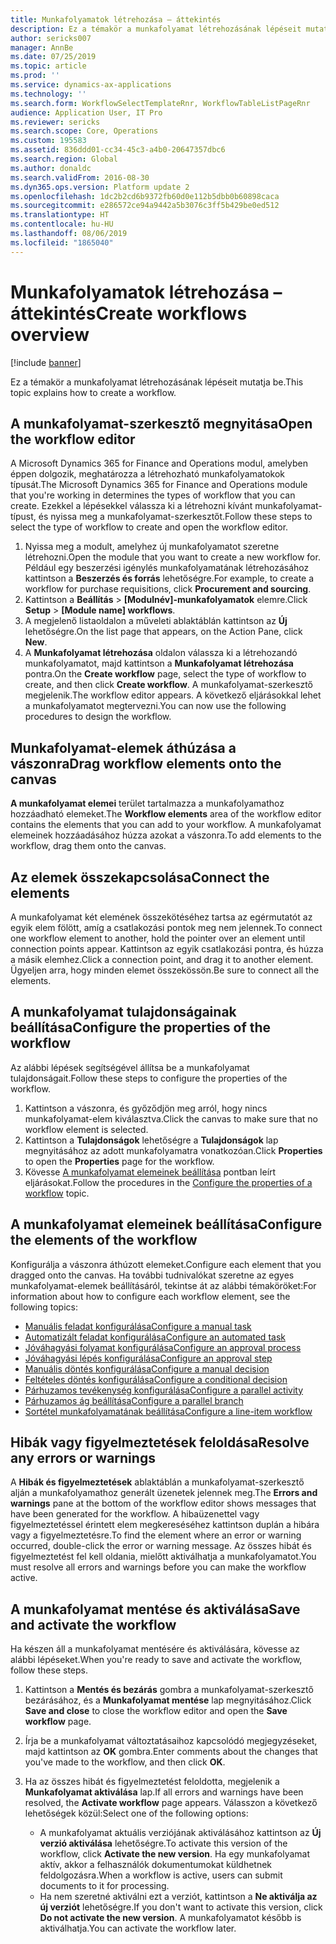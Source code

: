 ```yaml
---
title: Munkafolyamatok létrehozása – áttekintés
description: Ez a témakör a munkafolyamat létrehozásának lépéseit mutatja be.
author: sericks007
manager: AnnBe
ms.date: 07/25/2019
ms.topic: article
ms.prod: ''
ms.service: dynamics-ax-applications
ms.technology: ''
ms.search.form: WorkflowSelectTemplateRnr, WorkflowTableListPageRnr
audience: Application User, IT Pro
ms.reviewer: sericks
ms.search.scope: Core, Operations
ms.custom: 195583
ms.assetid: 836ddd01-cc34-45c3-a4b0-20647357dbc6
ms.search.region: Global
ms.author: donaldc
ms.search.validFrom: 2016-08-30
ms.dyn365.ops.version: Platform update 2
ms.openlocfilehash: 1dc2b2cd6b9372fb60d0e112b5dbb0b60898caca
ms.sourcegitcommit: e286572ce94a9442a5b3076c3ff5b429be0ed512
ms.translationtype: HT
ms.contentlocale: hu-HU
ms.lasthandoff: 08/06/2019
ms.locfileid: "1865040"
---
```

# <a name="create-workflows-overview"></a><span data-ttu-id="a6eac-103">Munkafolyamatok létrehozása – áttekintés</span><span class="sxs-lookup"><span data-stu-id="a6eac-103">Create workflows overview</span></span>

[!include [banner](../includes/banner.md)]

<span data-ttu-id="a6eac-104">Ez a témakör a munkafolyamat létrehozásának lépéseit mutatja be.</span><span class="sxs-lookup"><span data-stu-id="a6eac-104">This topic explains how to create a workflow.</span></span>

## <a name="open-the-workflow-editor"></a><span data-ttu-id="a6eac-105">A munkafolyamat-szerkesztő megnyitása</span><span class="sxs-lookup"><span data-stu-id="a6eac-105">Open the workflow editor</span></span>

<span data-ttu-id="a6eac-106">A Microsoft Dynamics 365 for Finance and Operations modul, amelyben éppen dolgozik, meghatározza a létrehozható munkafolyamatokok típusát.</span><span class="sxs-lookup"><span data-stu-id="a6eac-106">The Microsoft Dynamics 365 for Finance and Operations module that you're working in determines the types of workflow that you can create.</span></span> <span data-ttu-id="a6eac-107">Ezekkel a lépésekkel válassza ki a létrehozni kívánt munkafolyamat-típust, és nyissa meg a munkafolyamat-szerkesztőt.</span><span class="sxs-lookup"><span data-stu-id="a6eac-107">Follow these steps to select the type of workflow to create and open the workflow editor.</span></span>

1. <span data-ttu-id="a6eac-108">Nyissa meg a modult, amelyhez új munkafolyamatot szeretne létrehozni.</span><span class="sxs-lookup"><span data-stu-id="a6eac-108">Open the module that you want to create a new workflow for.</span></span> <span data-ttu-id="a6eac-109">Például egy beszerzési igénylés munkafolyamatának létrehozásához kattintson a **Beszerzés és forrás** lehetőségre.</span><span class="sxs-lookup"><span data-stu-id="a6eac-109">For example, to create a workflow for purchase requisitions, click **Procurement and sourcing**.</span></span>
2. <span data-ttu-id="a6eac-110">Kattintson a **Beállítás** &gt; **\[Modulnév\]-munkafolyamatok** elemre.</span><span class="sxs-lookup"><span data-stu-id="a6eac-110">Click **Setup** &gt; **\[Module name\] workflows**.</span></span>
3. <span data-ttu-id="a6eac-111">A megjelenő listaoldalon a műveleti ablaktáblán kattintson az **Új** lehetőségre.</span><span class="sxs-lookup"><span data-stu-id="a6eac-111">On the list page that appears, on the Action Pane, click **New**.</span></span>
4. <span data-ttu-id="a6eac-112">A **Munkafolyamat létrehozása** oldalon válassza ki a létrehozandó munkafolyamatot, majd kattintson a **Munkafolyamat létrehozása** pontra.</span><span class="sxs-lookup"><span data-stu-id="a6eac-112">On the **Create workflow** page, select the type of workflow to create, and then click **Create workflow**.</span></span> <span data-ttu-id="a6eac-113">A munkafolyamat-szerkesztő megjelenik.</span><span class="sxs-lookup"><span data-stu-id="a6eac-113">The workflow editor appears.</span></span> <span data-ttu-id="a6eac-114">A következő eljárásokkal lehet a munkafolyamatot megtervezni.</span><span class="sxs-lookup"><span data-stu-id="a6eac-114">You can now use the following procedures to design the workflow.</span></span>

## <a name="drag-workflow-elements-onto-the-canvas"></a><span data-ttu-id="a6eac-115">Munkafolyamat-elemek áthúzása a vászonra</span><span class="sxs-lookup"><span data-stu-id="a6eac-115">Drag workflow elements onto the canvas</span></span>

<span data-ttu-id="a6eac-116">**A munkafolyamat elemei** terület tartalmazza a munkafolyamathoz hozzáadható elemeket.</span><span class="sxs-lookup"><span data-stu-id="a6eac-116">The **Workflow elements** area of the workflow editor contains the elements that you can add to your workflow.</span></span> <span data-ttu-id="a6eac-117">A munkafolyamat elemeinek hozzáadásához húzza azokat a vászonra.</span><span class="sxs-lookup"><span data-stu-id="a6eac-117">To add elements to the workflow, drag them onto the canvas.</span></span>

## <a name="connect-the-elements"></a><span data-ttu-id="a6eac-118">Az elemek összekapcsolása</span><span class="sxs-lookup"><span data-stu-id="a6eac-118">Connect the elements</span></span>

<span data-ttu-id="a6eac-119">A munkafolyamat két elemének összekötéséhez tartsa az egérmutatót az egyik elem fölött, amíg a csatlakozási pontok meg nem jelennek.</span><span class="sxs-lookup"><span data-stu-id="a6eac-119">To connect one workflow element to another, hold the pointer over an element until connection points appear.</span></span> <span data-ttu-id="a6eac-120">Kattintson az egyik csatlakozási pontra, és húzza a másik elemhez.</span><span class="sxs-lookup"><span data-stu-id="a6eac-120">Click a connection point, and drag it to another element.</span></span> <span data-ttu-id="a6eac-121">Ügyeljen arra, hogy minden elemet összekössön.</span><span class="sxs-lookup"><span data-stu-id="a6eac-121">Be sure to connect all the elements.</span></span>

## <a name="configure-the-properties-of-the-workflow"></a><span data-ttu-id="a6eac-122">A munkafolyamat tulajdonságainak beállítása</span><span class="sxs-lookup"><span data-stu-id="a6eac-122">Configure the properties of the workflow</span></span>

<span data-ttu-id="a6eac-123">Az alábbi lépések segítségével állítsa be a munkafolyamat tulajdonságait.</span><span class="sxs-lookup"><span data-stu-id="a6eac-123">Follow these steps to configure the properties of the workflow.</span></span>

1. <span data-ttu-id="a6eac-124">Kattintson a vászonra, és győződjön meg arról, hogy nincs munkafolyamat-elem kiválasztva.</span><span class="sxs-lookup"><span data-stu-id="a6eac-124">Click the canvas to make sure that no workflow element is selected.</span></span>
2. <span data-ttu-id="a6eac-125">Kattintson a **Tulajdonságok** lehetőségre a **Tulajdonságok** lap megnyitásához az adott munkafolyamatra vonatkozóan.</span><span class="sxs-lookup"><span data-stu-id="a6eac-125">Click **Properties** to open the **Properties** page for the workflow.</span></span>
3. <span data-ttu-id="a6eac-126">Kövesse [A munkafolyamat elemeinek beállítása](configure-workflow-properties.md) pontban leírt eljárásokat.</span><span class="sxs-lookup"><span data-stu-id="a6eac-126">Follow the procedures in the [Configure the properties of a workflow](configure-workflow-properties.md) topic.</span></span>

## <a name="configure-the-elements-of-the-workflow"></a><span data-ttu-id="a6eac-127">A munkafolyamat elemeinek beállítása</span><span class="sxs-lookup"><span data-stu-id="a6eac-127">Configure the elements of the workflow</span></span>

<span data-ttu-id="a6eac-128">Konfigurálja a vászonra áthúzott elemeket.</span><span class="sxs-lookup"><span data-stu-id="a6eac-128">Configure each element that you dragged onto the canvas.</span></span> <span data-ttu-id="a6eac-129">Ha további tudnivalókat szeretne az egyes munkafolyamat-elemek beállításáról, tekintse át az alábbi témaköröket:</span><span class="sxs-lookup"><span data-stu-id="a6eac-129">For information about how to configure each workflow element, see the following topics:</span></span>

- [<span data-ttu-id="a6eac-130">Manuális feladat konfigurálása</span><span class="sxs-lookup"><span data-stu-id="a6eac-130">Configure a manual task</span></span>](configure-manual-task-workflow.md)
- [<span data-ttu-id="a6eac-131">Automatizált feladat konfigurálása</span><span class="sxs-lookup"><span data-stu-id="a6eac-131">Configure an automated task</span></span>](configure-automated-task-workflow.md)
- [<span data-ttu-id="a6eac-132">Jóváhagyási folyamat konfigurálása</span><span class="sxs-lookup"><span data-stu-id="a6eac-132">Configure an approval process</span></span>](configure-approval-process-workflow.md)
- [<span data-ttu-id="a6eac-133">Jóváhagyási lépés konfigurálása</span><span class="sxs-lookup"><span data-stu-id="a6eac-133">Configure an approval step</span></span>](configure-approval-step-workflow.md)
- [<span data-ttu-id="a6eac-134">Manuális döntés konfigurálása</span><span class="sxs-lookup"><span data-stu-id="a6eac-134">Configure a manual decision</span></span>](configure-manual-decision-workflow.md)
- [<span data-ttu-id="a6eac-135">Feltételes döntés konfigurálása</span><span class="sxs-lookup"><span data-stu-id="a6eac-135">Configure a conditional decision</span></span>](configure-conditional-decision-workflow.md)
- [<span data-ttu-id="a6eac-136">Párhuzamos tevékenység konfigurálása</span><span class="sxs-lookup"><span data-stu-id="a6eac-136">Configure a parallel activity</span></span>](configure-parallel-activity-workflow.md)
- [<span data-ttu-id="a6eac-137">Párhuzamos ág beállítása</span><span class="sxs-lookup"><span data-stu-id="a6eac-137">Configure a parallel branch</span></span>](configure-parallel-branch-workflow.md)
- [<span data-ttu-id="a6eac-138">Sortétel munkafolyamatának beállítása</span><span class="sxs-lookup"><span data-stu-id="a6eac-138">Configure a line-item workflow</span></span>](configure-line-item-workflow.md)

## <a name="resolve-any-errors-or-warnings"></a><span data-ttu-id="a6eac-139">Hibák vagy figyelmeztetések feloldása</span><span class="sxs-lookup"><span data-stu-id="a6eac-139">Resolve any errors or warnings</span></span>

<span data-ttu-id="a6eac-140">A **Hibák és figyelmeztetések** ablaktáblán a munkafolyamat-szerkesztő alján a munkafolyamathoz generált üzenetek jelennek meg.</span><span class="sxs-lookup"><span data-stu-id="a6eac-140">The **Errors and warnings** pane at the bottom of the workflow editor shows messages that have been generated for the workflow.</span></span> <span data-ttu-id="a6eac-141">A hibaüzenettel vagy figyelmeztetéssel érintett elem megkereséséhez kattintson duplán a hibára vagy a figyelmeztetésre.</span><span class="sxs-lookup"><span data-stu-id="a6eac-141">To find the element where an error or warning occurred, double-click the error or warning message.</span></span> <span data-ttu-id="a6eac-142">Az összes hibát és figyelmeztetést fel kell oldania, mielőtt aktiválhatja a munkafolyamatot.</span><span class="sxs-lookup"><span data-stu-id="a6eac-142">You must resolve all errors and warnings before you can make the workflow active.</span></span>

## <a name="save-and-activate-the-workflow"></a><span data-ttu-id="a6eac-143">A munkafolyamat mentése és aktiválása</span><span class="sxs-lookup"><span data-stu-id="a6eac-143">Save and activate the workflow</span></span>

<span data-ttu-id="a6eac-144">Ha készen áll a munkafolyamat mentésére és aktiválására, kövesse az alábbi lépéseket.</span><span class="sxs-lookup"><span data-stu-id="a6eac-144">When you're ready to save and activate the workflow, follow these steps.</span></span>

1. <span data-ttu-id="a6eac-145">Kattintson a **Mentés és bezárás** gombra a munkafolyamat-szerkesztő bezárásához, és a **Munkafolyamat mentése** lap megnyitásához.</span><span class="sxs-lookup"><span data-stu-id="a6eac-145">Click **Save and close** to close the workflow editor and open the **Save workflow** page.</span></span>
2. <span data-ttu-id="a6eac-146">Írja be a munkafolyamat változtatásaihoz kapcsolódó megjegyzéseket, majd kattintson az **OK** gombra.</span><span class="sxs-lookup"><span data-stu-id="a6eac-146">Enter comments about the changes that you've made to the workflow, and then click **OK**.</span></span>
3. <span data-ttu-id="a6eac-147">Ha az összes hibát és figyelmeztetést feloldotta, megjelenik a **Munkafolyamat aktiválása** lap.</span><span class="sxs-lookup"><span data-stu-id="a6eac-147">If all errors and warnings have been resolved, the **Activate workflow** page appears.</span></span> <span data-ttu-id="a6eac-148">Válasszon a következő lehetőségek közül:</span><span class="sxs-lookup"><span data-stu-id="a6eac-148">Select one of the following options:</span></span>

    - <span data-ttu-id="a6eac-149">A munkafolyamat aktuális verziójának aktiválásához kattintson az **Új verzió aktiválása** lehetőségre.</span><span class="sxs-lookup"><span data-stu-id="a6eac-149">To activate this version of the workflow, click **Activate the new version**.</span></span> <span data-ttu-id="a6eac-150">Ha egy munkafolyamat aktív, akkor a felhasználók dokumentumokat küldhetnek feldolgozásra.</span><span class="sxs-lookup"><span data-stu-id="a6eac-150">When a workflow is active, users can submit documents to it for processing.</span></span>
    - <span data-ttu-id="a6eac-151">Ha nem szeretné aktiválni ezt a verziót, kattintson a **Ne aktiválja az új verziót** lehetőségre.</span><span class="sxs-lookup"><span data-stu-id="a6eac-151">If you don't want to activate this version, click **Do not activate the new version**.</span></span> <span data-ttu-id="a6eac-152">A munkafolyamatot később is aktiválhatja.</span><span class="sxs-lookup"><span data-stu-id="a6eac-152">You can activate the workflow later.</span></span>
